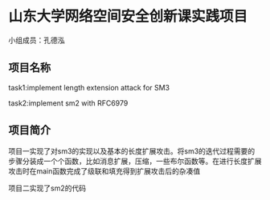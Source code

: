 # 山东大学网络空间安全创新课实践项目
小组成员：孔德泓
## 项目名称
task1:implement length extension attack for SM3

task2:implement sm2 with RFC6979
## 项目简介
项目一实现了对sm3的实现以及基本的长度扩展攻击。将sm3的迭代过程需要的步骤分装成一个个函数，比如消息扩展，压缩，一些布尔函数等。在进行长度扩展攻击时在main函数完成了级联和填充得到扩展攻击后的杂凑值

项目二实现了sm2的代码

